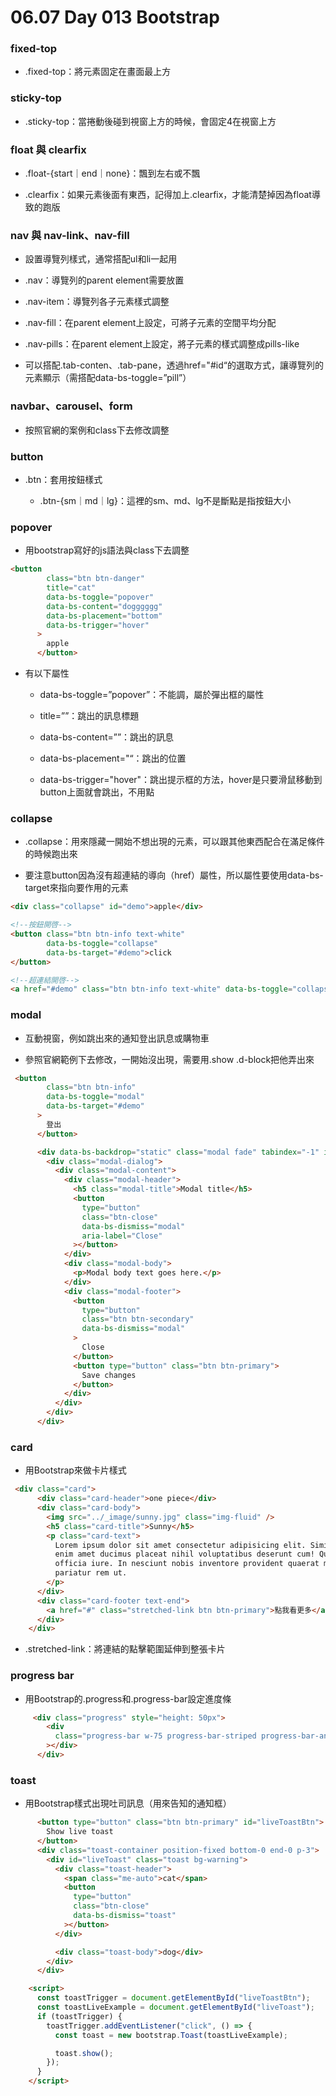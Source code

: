 # 06\.07 Day 013 Bootstrap

### fixed-top

- .fixed-top：將元素固定在畫面最上方

### sticky-top

- .sticky-top：當捲動後碰到視窗上方的時候，會固定4在視窗上方

### float 與 clearfix

- .float-{start｜end｜none}：飄到左右或不飄

- .clearfix：如果元素後面有東西，記得加上.clearfix，才能清楚掉因為float導致的跑版

### nav 與 nav-link、nav-fill

- 設置導覽列樣式，通常搭配ul和li一起用

- .nav：導覽列的parent element需要放置

- .nav-item：導覽列各子元素樣式調整

- .nav-fill：在parent element上設定，可將子元素的空間平均分配

- .nav-pills：在parent element上設定，將子元素的樣式調整成pills-like

- 可以搭配.tab-conten、.tab-pane，透過href="#id“的選取方式，讓導覽列的元素顯示（需搭配data-bs-toggle=”pill”）

### navbar、carousel、form

- 按照官網的案例和class下去修改調整

### button

- .btn：套用按鈕樣式

   - .btn-{sm｜md｜lg}：這裡的sm、md、lg不是斷點是指按鈕大小

### popover

- 用bootstrap寫好的js語法與class下去調整

```html
<button
        class="btn btn-danger"
        title="cat"
        data-bs-toggle="popover"
        data-bs-content="dogggggg"
        data-bs-placement="bottom"
        data-bs-trigger="hover"
      >
        apple
      </button>
```

- 有以下屬性

   - data-bs-toggle=”popover”：不能調，屬於彈出框的屬性

   - title=””：跳出的訊息標題

   - data-bs-content=””：跳出的訊息

   - data-bs-placement="“：跳出的位置

   - data-bs-trigger="hover"：跳出提示框的方法，hover是只要滑鼠移動到button上面就會跳出，不用點

### collapse

- .collapse：用來隱藏一開始不想出現的元素，可以跟其他東西配合在滿足條件的時候跑出來

- 要注意button因為沒有超連結的導向（href）屬性，所以屬性要使用data-bs-target來指向要作用的元素

```html
<div class="collapse" id="demo">apple</div>

<!--按鈕開啓-->
<button class="btn btn-info text-white" 
        data-bs-toggle="collapse"
        data-bs-target="#demo">click
</button>

<!--超連結開啓-->
<a href="#demo" class="btn btn-info text-white" data-bs-toggle="collapse">click</a>
```

### modal

- 互動視窗，例如跳出來的通知登出訊息或購物車

- 參照官網範例下去修改，一開始沒出現，需要用.show .d-block把他弄出來

```html
 <button
        class="btn btn-info"
        data-bs-toggle="modal"
        data-bs-target="#demo"
      >
        登出
      </button>

      <div data-bs-backdrop="static" class="modal fade" tabindex="-1" id="demo">
        <div class="modal-dialog">
          <div class="modal-content">
            <div class="modal-header">
              <h5 class="modal-title">Modal title</h5>
              <button
                type="button"
                class="btn-close"
                data-bs-dismiss="modal"
                aria-label="Close"
              ></button>
            </div>
            <div class="modal-body">
              <p>Modal body text goes here.</p>
            </div>
            <div class="modal-footer">
              <button
                type="button"
                class="btn btn-secondary"
                data-bs-dismiss="modal"
              >
                Close
              </button>
              <button type="button" class="btn btn-primary">
                Save changes
              </button>
            </div>
          </div>
        </div>
      </div>
```

### card

- 用Bootstrap來做卡片樣式

```html
 <div class="card">
      <div class="card-header">one piece</div>
      <div class="card-body">
        <img src="../_image/sunny.jpg" class="img-fluid" />
        <h5 class="card-title">Sunny</h5>
        <p class="card-text">
          Lorem ipsum dolor sit amet consectetur adipisicing elit. Similique,
          enim amet ducimus placeat nihil voluptatibus deserunt cum! Quae,
          officia iure. In nesciunt nobis inventore provident quaerat molestiae
          pariatur rem ut.
        </p>
      </div>
      <div class="card-footer text-end">
        <a href="#" class="stretched-link btn btn-primary">點我看更多</a>
      </div>
    </div>
```

- .stretched-link：將連結的點擊範圍延伸到整張卡片

### progress bar

- 用Bootstrap的.progress和.progress-bar設定進度條

```html
     <div class="progress" style="height: 50px">
        <div
          class="progress-bar w-75 progress-bar-striped progress-bar-animated"
        ></div>
      </div>
```

### toast

- 用Bootstrap樣式出現吐司訊息（用來告知的通知框）

```html
      <button type="button" class="btn btn-primary" id="liveToastBtn">
        Show live toast
      </button>
      <div class="toast-container position-fixed bottom-0 end-0 p-3">
        <div id="liveToast" class="toast bg-warning">
          <div class="toast-header">
            <span class="me-auto">cat</span>
            <button
              type="button"
              class="btn-close"
              data-bs-dismiss="toast"
            ></button>
          </div>

          <div class="toast-body">dog</div>
        </div>
      </div>

    <script>
      const toastTrigger = document.getElementById("liveToastBtn");
      const toastLiveExample = document.getElementById("liveToast");
      if (toastTrigger) {
        toastTrigger.addEventListener("click", () => {
          const toast = new bootstrap.Toast(toastLiveExample);

          toast.show();
        });
      }
    </script>
```
